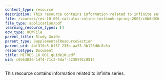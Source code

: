 ```yaml
---
content_type: resource
description: This resource contains information related to infinite series.
file: /courses/res-18-001-calculus-online-textbook-spring-2005/c6b6d03614f471c33daf4238592c8514_MITRES_18_001_guide10.pdf
file_type: application/pdf
learning_resource_types: []
ocw_type: OCWFile
parent_title: Study Guide
parent_type: SupplementalResourceSection
parent_uid: 4bf319e5-0f57-233b-aa55-3b126d0c8c6a
resourcetype: Document
title: MITRES_18_001_guide10.pdf
uid: c6b6d036-14f4-71c3-3daf-4238592c8514
---
```

This resource contains information related to infinite series.

